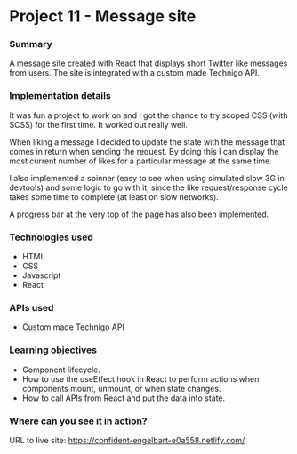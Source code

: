 # Project 11 - Message site

### Summary

A message site created with React that displays short Twitter like messages from users. The site is integrated with a custom made Technigo API.

### Implementation details

It was fun a project to work on and I got the chance to try scoped CSS (with SCSS) for the first time. It worked out really well.

When liking a message I decided to update the state with the message that comes in return when sending the request. By doing this I can display the most current number of likes for a particular message at the same time.

I also implemented a spinner (easy to see when using simulated slow 3G in devtools) and some logic to go with it, since the like request/response cycle takes some time to complete (at least on slow networks).

A progress bar at the very top of the page has also been implemented.

### Technologies used

- HTML
- CSS
- Javascript
- React

### APIs used

- Custom made Technigo API

### Learning objectives

- Component lifecycle.
- How to use the useEffect hook in React to perform actions when components mount, unmount, or when state changes.
- How to call APIs from React and put the data into state.

### Where can you see it in action?

URL to live site: https://confident-engelbart-e0a558.netlify.com/
